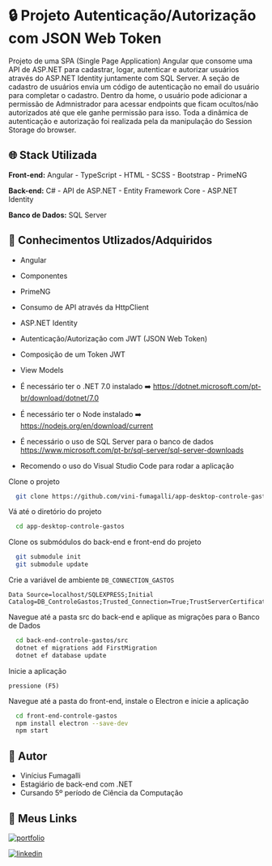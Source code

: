 
# 🔒 Projeto Autenticação/Autorização com JSON Web Token 
Projeto de uma SPA (Single Page Application) Angular que consome uma API de ASP.NET para cadastrar, logar, autenticar e autorizar usuários através do ASP.NET Identity juntamente com SQL Server. A seção de cadastro de usuários envia um código de autenticação no email do usuário para completar o cadastro. Dentro da home, o usuário pode adicionar a permissão de Admnistrador para acessar endpoints que ficam ocultos/não autorizados até que ele ganhe permissão para isso. Toda a dinâmica de autenticação e autorização foi realizada pela da manipulação do Session Storage do browser.




## 🌐 Stack Utilizada

**Front-end:** Angular - TypeScript - HTML - SCSS - Bootstrap - PrimeNG

**Back-end:** C# - API de ASP.NET - Entity Framework Core - ASP.NET Identity 

**Banco de Dados:** SQL Server


## 🧠 Conhecimentos Utlizados/Adquiridos

- Angular
- Componentes 
- PrimeNG
- Consumo de API através da HttpClient
- ASP.NET Identity
- Autenticação/Autorização com JWT (JSON Web Token)
- Composição de um Token JWT 
- View Models 

- É necessário ter o .NET 7.0 instalado ➡️ https://dotnet.microsoft.com/pt-br/download/dotnet/7.0
- É necessário ter o Node instalado ➡️ https://nodejs.org/en/download/current
- É necessário o uso de SQL Server para o banco de dados https://www.microsoft.com/pt-br/sql-server/sql-server-downloads
- Recomendo o uso do Visual Studio Code para rodar a aplicação


Clone o projeto

```bash
  git clone https://github.com/vini-fumagalli/app-desktop-controle-gastos.git
```

Vá até o diretório do projeto

```bash
  cd app-desktop-controle-gastos
```

Clone os submódulos do back-end e front-end do projeto 

```bash
  git submodule init
  git submodule update

```

Crie a variável de ambiente `DB_CONNECTION_GASTOS`

```
Data Source=localhost/SQLEXPRESS;Initial Catalog=DB_ControleGastos;Trusted_Connection=True;TrustServerCertificate=true;
```

Navegue até a pasta src do back-end e aplique as migrações para o Banco de Dados

```bash
  cd back-end-controle-gastos/src
  dotnet ef migrations add FirstMigration
  dotnet ef database update 
```

Inicie a aplicação

`pressione (F5)`

Navegue até a pasta do front-end, instale o Electron e inicie a aplicação

```bash
  cd front-end-controle-gastos
  npm install electron --save-dev
  npm start
```


    
## 🙋 Autor

- Vinícius Fumagalli
- Estagiário de back-end com .NET
- Cursando 5º período de Ciência da Computação


## 🔗 Meus Links
[![portfolio](https://img.shields.io/badge/portfolio-000?style=for-the-badge&logo=ko-fi&logoColor=white)](https://github.com/vini-fumagalli)

[![linkedin](https://img.shields.io/badge/linkedin-0A66C2?style=for-the-badge&logo=linkedin&logoColor=white)](https://www.linkedin.com/in/vin%C3%ADcius-fumagalli-b59313250/)
